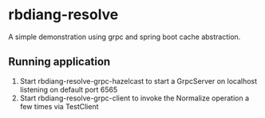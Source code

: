 # rbdiang-resolve

A simple demonstration using grpc and spring boot cache abstraction.

## Running application

1. Start rbdiang-resolve-grpc-hazelcast to start a GrpcServer on localhost listening on default port 6565
2. Start rbdiang-resolve-grpc-client to invoke the Normalize operation a few times via TestClient
